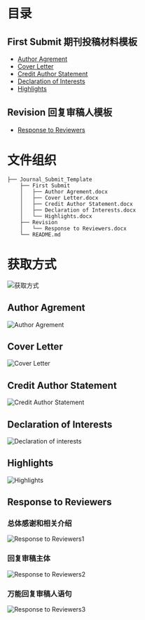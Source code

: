 # 目录
## First Submit 期刊投稿材料模板
- [Author Agrement](#author-agrement)
- [Cover Letter](#cover-letter)
- [Credit Author Statement](#credit-author-statement)
- [Declaration of Interests](#declaration-of-interests)
- [Highlights](#highlights)

## Revision 回复审稿人模板
- [Response to Reviewers](#response-to-reviewers)

# 文件组织
```
├── Journal_Submit_Template
    ├── First Submit                              
    │   ├── Author Agrement.docx 
    │   ├── Cover Letter.docx 
    │   ├── Credit Author Statement.docx 
    │   ├── Declaration of Interests.docx 
    │   └── Highlights.docx 
    ├── Revision                              
    │   └── Response to Reviewers.docx
    └── README.md      
```

# 获取方式
![获取方式](%E8%8E%B7%E5%8F%96%E6%96%B9%E5%BC%8F.png)


## Author Agrement
![Author Agrement](./Author%20Agrement.png)

## Cover Letter
![Cover Letter](./Cover%20Letter.png)

## Credit Author Statement
![Credit Author Statement](./Credit%20Author%20Statement.png)

## Declaration of Interests
![Declaration of interests](./Declaration%20of%20interests.png)

## Highlights
![Highlights](./Highlights.png)

## Response to Reviewers

### 总体感谢和相关介绍
![Response to Reviewers1](./Response%20to%20Reviewers1.png)

### 回复审稿主体
![Response to Reviewers2](./Response%20to%20Reviewers2.png)

### 万能回复审稿人语句
![Response to Reviewers3](./Response%20to%20Reviewers3.png)